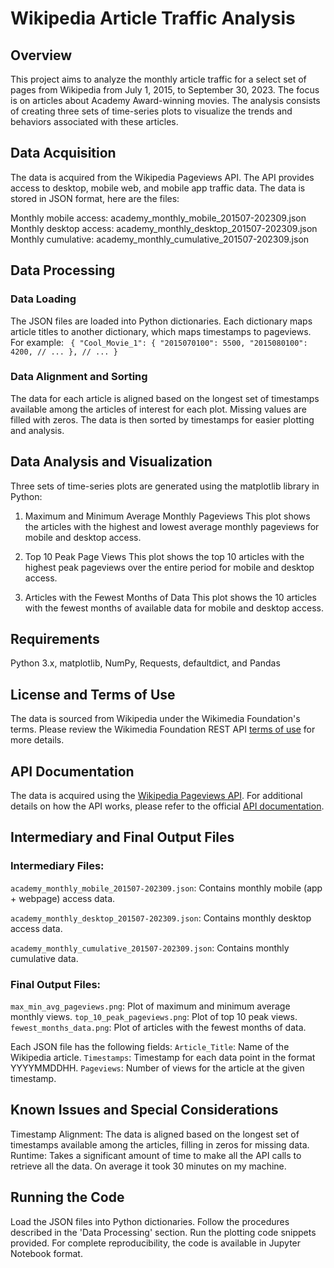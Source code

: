 
# Wikipedia Article Traffic Analysis
## Overview
This project aims to analyze the monthly article traffic for a select set of pages from Wikipedia from July 1, 2015, to September 30, 2023. The focus is on articles about Academy Award-winning movies. The analysis consists of creating three sets of time-series plots to visualize the trends and behaviors associated with these articles. 

## Data Acquisition
The data is acquired from the Wikipedia Pageviews API. The API provides access to desktop, mobile web, and mobile app traffic data. The data is stored in JSON format, here are the files:

Monthly mobile access: academy_monthly_mobile_201507-202309.json
Monthly desktop access: academy_monthly_desktop_201507-202309.json
Monthly cumulative: academy_monthly_cumulative_201507-202309.json

## Data Processing
### Data Loading
The JSON files are loaded into Python dictionaries. Each dictionary maps article titles to another dictionary, which maps timestamps to pageviews. For example:
`
{
  "Cool_Movie_1": {
    "2015070100": 5500,
    "2015080100": 4200,
    // ...
  },
  // ...
}`
### Data Alignment and Sorting
The data for each article is aligned based on the longest set of timestamps available among the articles of interest for each plot. Missing values are filled with zeros. The data is then sorted by timestamps for easier plotting and analysis.

## Data Analysis and Visualization
Three sets of time-series plots are generated using the matplotlib library in Python:

1. Maximum and Minimum Average Monthly Pageviews
This plot shows the articles with the highest and lowest average monthly pageviews for mobile and desktop access.

2. Top 10 Peak Page Views
This plot shows the top 10 articles with the highest peak pageviews over the entire period for mobile and desktop access.

3. Articles with the Fewest Months of Data
This plot shows the 10 articles with the fewest months of available data for mobile and desktop access.

## Requirements
Python 3.x, matplotlib, NumPy, Requests, defaultdict, and Pandas

## License and Terms of Use
The data is sourced from Wikipedia under the Wikimedia Foundation's terms. Please review the Wikimedia Foundation REST API [terms of use](https://www.mediawiki.org/wiki/REST_API#Terms_and_conditions) for more details.

## API Documentation
The data is acquired using the [Wikipedia Pageviews API](https://wikitech.wikimedia.org/wiki/Analytics/AQS/Pageviews). For additional details on how the API works, please refer to the official [API documentation](https://wikimedia.org/api/rest_v1/#/Pageviews%20data).

## Intermediary and Final Output Files
### Intermediary Files:

`academy_monthly_mobile_201507-202309.json`: Contains monthly mobile (app + webpage) access data.

`academy_monthly_desktop_201507-202309.json`: Contains monthly desktop access data.

`academy_monthly_cumulative_201507-202309.json`: Contains monthly cumulative data.


### Final Output Files:

`max_min_avg_pageviews.png`: Plot of maximum and minimum average monthly views.
`top_10_peak_pageviews.png`: Plot of top 10 peak views.
`fewest_months_data.png`: Plot of articles with the fewest months of data.

Each JSON file has the following fields:
`Article_Title`: Name of the Wikipedia article.
`Timestamps`: Timestamp for each data point in the format YYYYMMDDHH.
`Pageviews`: Number of views for the article at the given timestamp.

## Known Issues and Special Considerations
Timestamp Alignment: The data is aligned based on the longest set of timestamps available among the articles, filling in zeros for missing data.
Runtime: Takes a significant amount of time to make all the API calls to retrieve all the data. On average it took 30 minutes on my machine. 

## Running the Code
Load the JSON files into Python dictionaries.
Follow the procedures described in the 'Data Processing' section.
Run the plotting code snippets provided.
For complete reproducibility, the code is available in Jupyter Notebook format.

